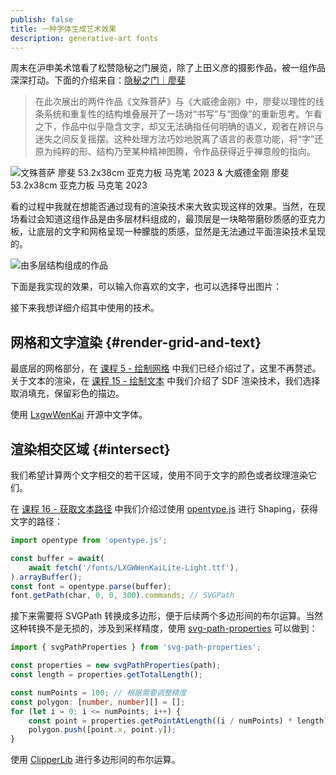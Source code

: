 ```yaml
---
publish: false
title: 一种字体生成艺术效果
description: generative-art fonts
---
```


<script setup>
import Signature from '../components/Signature.vue'
</script>

周末在沪申美术馆看了松赞隐秘之门展览，除了上田义彦的摄影作品，被一组作品深深打动。下面的介绍来自：[隐秘之门｜廖斐]

> 在此次展出的两件作品《文殊菩萨》与《大威德金刚》中，廖斐以理性的线条系统和重复性的结构堆叠展开了一场对“书写”与“图像”的重新思考。乍看之下，作品中似乎隐含文字，却又无法确指任何明确的语义，观者在辨识与迷失之间反复摇摆。这种处理方法巧妙地脱离了语言的表意功能，将“字”还原为纯粹的形、结构乃至某种精神图腾，令作品获得近乎禅意般的指向。

![文殊菩萨 廖斐 53.2x38cm 亚克力板 马克笔 2023 & 大威德金刚 廖斐 53.2x38cm 亚克力板 马克笔 2023](/liaofei.png)

看的过程中我就在想能否通过现有的渲染技术来大致实现这样的效果。当然，在现场看过会知道这组作品是由多层材料组成的，最顶层是一块略带磨砂质感的亚克力板，让底层的文字和网格呈现一种朦胧的质感，显然是无法通过平面渲染技术呈现的。

![由多层结构组成的作品](/liaofei-photo.jpg)

下面是我实现的效果，可以输入你喜欢的文字，也可以选择导出图片：

<Signature />

接下来我想详细介绍其中使用的技术。

## 网格和文字渲染 {#render-grid-and-text}

最底层的网格部分，在 [课程 5 - 绘制网格] 中我们已经介绍过了，这里不再赘述。关于文本的渲染，在 [课程 15 - 绘制文本] 中我们介绍了 SDF 渲染技术，我们选择取消填充，保留彩色的描边。

使用 [LxgwWenKai] 开源中文字体。

## 渲染相交区域 {#intersect}

我们希望计算两个文字相交的若干区域，使用不同于文字的颜色或者纹理渲染它们。

在 [课程 16 - 获取文本路径] 中我们介绍过使用 [opentype.js] 进行 Shaping，获得文字的路径：

```ts
import opentype from 'opentype.js';

const buffer = await(
    await fetch('/fonts/LXGWWenKaiLite-Light.ttf'),
).arrayBuffer();
const font = opentype.parse(buffer);
font.getPath(char, 0, 0, 300).commands; // SVGPath
```

接下来需要将 SVGPath 转换成多边形，便于后续两个多边形间的布尔运算。当然这种转换不是无损的，涉及到采样精度，使用 [svg-path-properties] 可以做到：

```ts
import { svgPathProperties } from 'svg-path-properties';

const properties = new svgPathProperties(path);
const length = properties.getTotalLength();

const numPoints = 100; // 根据需要调整精度
const polygon: [number, number][] = [];
for (let i = 0; i <= numPoints; i++) {
    const point = properties.getPointAtLength((i / numPoints) * length);
    polygon.push([point.x, point.y]);
}
```

使用 [ClipperLib] 进行多边形间的布尔运算。

[隐秘之门｜廖斐]: https://mp.weixin.qq.com/s/2GmvjFvA7NoRAOGacg-3fA
[LxgwWenKai]: https://github.com/lxgw/LxgwWenKai
[课程 5 - 绘制网格]: /zh/guide/lesson-005
[课程 15 - 绘制文本]: /zh/guide/lesson-015
[课程 16 - 获取文本路径]: /zh/guide/lesson-016#opentypejs
[opentype.js]: https://github.com/opentypejs/opentype.js
[ClipperLib]: https://github.com/junmer/clipper-lib
[svg-path-properties]: https://github.com/rveciana/svg-path-properties
